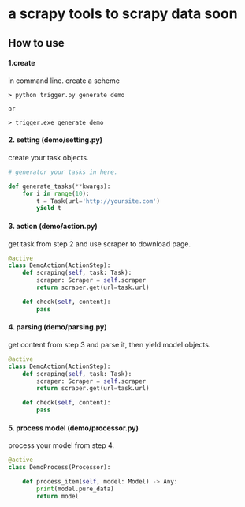 # a scrapy tools to scrapy data soon

## How to use


#### 1.create
in command line. create a scheme 
``` 
> python trigger.py generate demo

or

> trigger.exe generate demo
```

#### 2. setting (demo/setting.py)
create your task objects.
```python
# generator your tasks in here.

def generate_tasks(**kwargs):
    for i in range(10):
        t = Task(url='http://yoursite.com')
        yield t
```

#### 3. action (demo/action.py)
get task from step 2 and use scraper to download page.
```python
@active
class DemoAction(ActionStep):
    def scraping(self, task: Task):
        scraper: Scraper = self.scraper
        return scraper.get(url=task.url)

    def check(self, content):
        pass
```

#### 4. parsing (demo/parsing.py)
get content from step 3 and parse it, then yield model objects.
```python
@active
class DemoAction(ActionStep):
    def scraping(self, task: Task):
        scraper: Scraper = self.scraper
        return scraper.get(url=task.url)

    def check(self, content):
        pass
```

#### 5. process model (demo/processor.py)
process your model from step 4.
```python
@active
class DemoProcess(Processor):

    def process_item(self, model: Model) -> Any:
        print(model.pure_data)
        return model      
```


